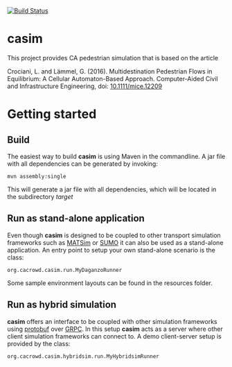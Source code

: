 [![Build Status](https://travis-ci.org/CACrowd/casim.svg?branch=master)](https://travis-ci.org/CACrowd)

# casim
This project provides CA pedestrian simulation that is based on the article

Crociani, L. and Lämmel, G. (2016). Multidestination Pedestrian Flows in 
Equilibrium: A Cellular Automaton-Based Approach. Computer-Aided Civil 
and Infrastructure Engineering, doi: [10.1111/mice.12209](http://onlinelibrary.wiley.com/doi/10.1111/mice.12209/abstract)

# Getting started
## Build
The easiest way to build **casim** is using Maven in the commandline. A jar file with all dependencies can be generated by invoking:

    mvn assembly:single
    
This will generate a jar file with all dependencies, which will be located in the subdirectory *target* 

## Run as stand-alone application
Even though **casim** is designed to be coupled to other transport simulation frameworks such as [MATSim](http://matsim.org) 
or [SUMO](http://sumo.dlr.de) it can also be used as a stand-alone application. An entry point to setup your own stand-alone scenario
is the class:
    
    org.cacrowd.casim.run.MyDaganzoRunner
     
Some sample environment layouts can be found in the resources folder.

## Run as hybrid simulation
**casim** offers an interface to be coupled with other simulation frameworks using [protobuf](https://github.com/google/protobuf) 
over [GRPC](http://www.grpc.io). In this setup **casim** acts as a server where other client simulation frameworks can connect to.
A demo client-server setup is provided by the class:

    org.cacrowd.casim.hybridsim.run.MyHybridsimRunner
    


